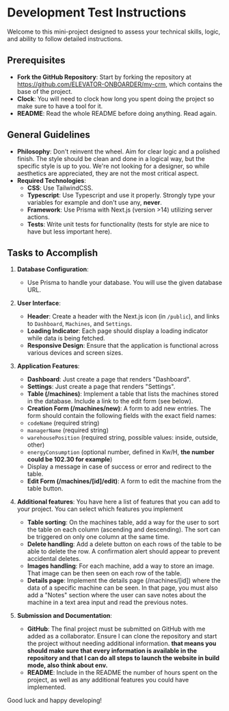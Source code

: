 # Development Test Instructions

Welcome to this mini-project designed to assess your technical skills, logic, and ability to follow detailed instructions.

## Prerequisites

- **Fork the GitHub Repository**: Start by forking the repository at https://github.com/ELEVATOR-ONBOARDER/my-crm, which contains the base of the project.
- **Clock**: You will need to clock how long you spent doing the project so make sure to have a tool for it.
- **README**: Read the whole README before doing anything. Read again.

## General Guidelines

- **Philosophy**: Don't reinvent the wheel. Aim for clear logic and a polished finish. The style should be clean and done in a logical way, but the specific style is up to you. We're not looking for a designer, so while aesthetics are appreciated, they are not the most critical aspect.
- **Required Technologies**:
  - **CSS**: Use TailwindCSS.
  - **Typescript**: Use Typescript and use it properly. Strongly type your variables for example and don't use any, **never**.
  - **Framework**: Use Prisma with Next.js (version >14) utilizing server actions.
  - **Tests**: Write unit tests for functionality (tests for style are nice to have but less important here).

## Tasks to Accomplish

1. **Database Configuration**:

   - Use Prisma to handle your database. You will use the given database URL.

2. **User Interface**:

   - **Header**: Create a header with the Next.js icon (in `/public`), and links to `Dashboard`, `Machines`, and `Settings`.
   - **Loading Indicator**: Each page should display a loading indicator while data is being fetched.
   - **Responsive Design**: Ensure that the application is functional across various devices and screen sizes.

3. **Application Features**:

   - **Dashboard**: Just create a page that renders "Dashboard".
   - **Settings**: Just create a page that renders "Settings".
   - **Table (/machines)**: Implement a table that lists the machines stored in the database. Include a link to the edit form (see below).
   - **Creation Form (/machines/new)**: A form to add new entries. The form should contain the following fields with the exact field names:
   - `codeName` (required string)
   - `managerName` (required string)
   - `warehousePosition` (required string, possible values: inside, outside, other)
   - `energyConsumption` (optional number, defined in Kw/H, **the number could be 102.30 for example**)
   - Display a message in case of success or error and redirect to the table.
   - **Edit Form (/machines/[id]/edit)**: A form to edit the machine from the table button.

4. **Additional features**:
   You have here a list of features that you can add to your project. You can select which features you implement

   - **Table sorting**: On the machines table, add a way for the user to sort the table on each column (ascending and descending). The sort can be triggered on only one column at the same time.
   - **Delete handling**: Add a delete button on each rows of the table to be able to delete the row. A confirmation alert should appear to prevent accidental deletes.
   - **Images handling**: For each machine, add a way to store an image. That image can be then seen on each row of the table.
   - **Details page**: Implement the details page (/machines/[id]) where the data of a specific machine can be seen. In that page, you must also add a "Notes" section where the user can save notes about the machine in a text area input and read the previous notes.

5. **Submission and Documentation**:
   - **GitHub**: The final project must be submitted on GitHub with me added as a collaborator. Ensure I can clone the repository and start the project without needing additional information. **that means you should make sure that every information is available in the repository and that I can do all steps to launch the website in build mode, also think about env.**
   - **README**: Include in the README the number of hours spent on the project, as well as any additional features you could have implemented.

Good luck and happy developing!
